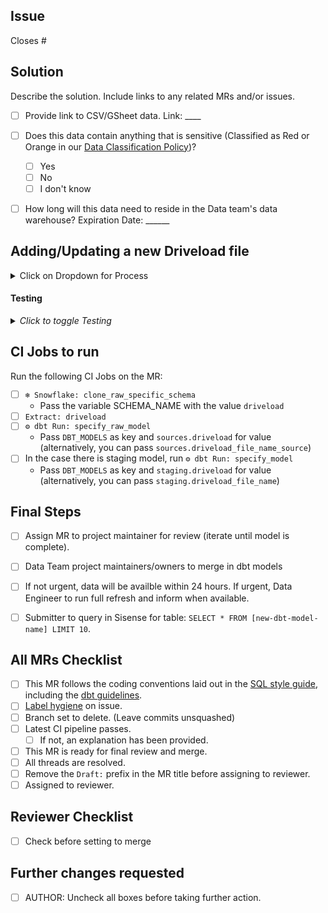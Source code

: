 <!---
  Use this template when adding a driveload file or making changes to a driveload file
--->

## Issue
<!--- Link the Issue this MR closes --->
Closes #

## Solution

Describe the solution. Include links to any related MRs and/or issues.

* [ ] Provide link to CSV/GSheet data. Link: ____
* [ ] Does this data contain anything that is sensitive (Classified as Red or Orange in our [Data Classification Policy](https://about.gitlab.com/handbook/engineering/security/data-classification-standard.html#data-classification-levels))?
  - [ ] Yes 
  - [ ] No
  - [ ] I don't know
* [ ]  How long will this data need to reside in the Data team's data warehouse? Expiration Date: ______ 


## Adding/Updating a new Driveload file
<details><summary>Click on Dropdown for Process</summary>
<br>

* [ ] Step 1: Create a new folder in Google Drive and upload your file to it. Files can only be .csv format currently.  
* [ ] Step 2: Share the file with the required service accounts [Email Address to share with](https://docs.google.com/document/d/1m8kky3DPv2yvH63W4NDYFURrhUwRiMKHI-himxn1r7k/edit?usp=sharing) (GitLab Internal). 
  * Ensure you share the folder with both the runner & airflow service accounts. The runner account is required for running the Driveload CI pipeline, the airflow account is used while running in production.
* [ ] Step 3: Open up the web ide and let's start the MR! Update extract--> sheetload--> [drives.yml](https://gitlab.com/gitlab-data/analytics/-/blob/master/extract/sheetload/drives.yml)
    * Add the name of the file_name (i.e. kpi_status)
    * Add the name of the newly created folder, folder names need to unique here so ensure you do not conflict with any existing folders. 
    * Add yourself as an owner
    * Decide on a loading strategy for table_replace_append. 
      * If set to 1, all files which are uploaded to the folder will be **appended** to the table. After the files are uploaded they will go into the `./Archive` directory inside the GDrive folder.
      * If set to 0, the files which are uploaded to the folder will **replace** the data in the table. 
    * **NB** Bear in mind how the above affects your testing process. If set to append (1) to the table, the files will be moved when running the driveload CI pipeline. This means that if you want the files to also be processed into RAW when moving to production, you need to move the files out of the archive folder after merging. 
* [ ] Step 4: Next in this MR, head to transform --> snowflake-dbt --> models --> sources --> driveload--> [Edit the sources.yml](https://gitlab.com/gitlab-data/analytics/-/blob/master/transform/snowflake-dbt/models/sources/driveload/sources.yml). Add the file name as `driveload_file_name_source`
* [ ] Step 5: In the same repoistory folder as the sources.yml file, you will [add the base model to sources.driveload repository](https://gitlab.com/gitlab-data/analytics/-/tree/master/transform/snowflake-dbt/models/sources/driveload). Naming the file as driveload_file_name_sources.sql.
        This file will have the following code, but can also be restricted down to specific columns. Update data type of columns in this file (i.e converting value to decimal or varchar)
```sql
        WITH source AS (

        SELECT * 
        FROM {{ source('driveload','file_name') }}

        )
        SELECT * 
        FROM source
```
* [ ] Step 6: In the sources.driveload repository [Edit the schema.yml](https://gitlab.com/gitlab-data/analytics/-/blob/master/transform/snowflake-dbt/models/sources/driveload/schema.yml) to explain the source model. 
* [ ] Step 6.5: (If you do not have an applicable workspace model folder, create a workspace folder under models/workspaces)
* [ ] Step 7: Next we'll head to head to transform --> snowflake-dbt --> models --> workspaces --> <YourWorkspace>--> Schema.yaml. Add your model name here, along with a .sql file to select the model into this layer. 
  * This will make the model accesible in Sisense. If any transformations are needed, this would be the file to update. Name the file `driveload_file_name`
* [ ] Step 8: Update the schema.yaml to add description of the workspace model. 

To understand the difference between source and staging models, please refer to these sources: [source models](https://about.gitlab.com/handbook/business-ops/data-team/platform/dbt-guide/#source-models) vs [staging models](https://about.gitlab.com/handbook/business-ops/data-team/platform/dbt-guide/#staging)
</details>

#### Testing

<details>
<summary><i>Click to toggle Testing</i></summary>

* [ ] Every model should be [tested](https://docs.getdbt.com/docs/testing-and-documentation) AND documented in a `schema.yml` file. At minimum, unique, not nullable fields, and foreign key constraints should be tested, if applicable.
* [ ] All models should be integrated into the [trusted data framework](https://about.gitlab.com/handbook/business-technology/data-team/platform/#tdf)
  * [ ] If there is an associated MR in the [Data Tests](https://gitlab.com/gitlab-data/data-tests) project, be sure to pass the branch name to the manual job using the `DATA_TEST_BRANCH` environment variable.
* [ ] If the periscope_query job failed, validate that the changes you've made don't affect the grain of the table or the expected output in Periscope.
* [ ] If you are on the Data Team, please paste the output of `dbt test` when run locally below. Any failing tests should be fixed or explained prior to requesting a review.
</details>


## CI Jobs to run
Run the following CI Jobs on the MR: 

* [ ] `❄️ Snowflake: clone_raw_specific_schema` 
  * Pass the variable SCHEMA_NAME with the value `driveload`
* [ ] `Extract: driveload`
* [ ] `⚙️ dbt Run: specify_raw_model`
    * Pass `DBT_MODELS` as key and `sources.driveload` for value (alternatively, you can pass `sources.driveload_file_name_source`)
* [ ] In the case there is staging model, run `⚙️ dbt Run: specify_model`
    * Pass `DBT_MODELS` as key and `staging.driveload` for value (alternatively, you can pass `staging.driveload_file_name`)

## Final Steps
* [ ]  Assign MR to project maintainer for review (iterate until model is complete).
* [ ]  Data Team project maintainers/owners to merge in dbt models 
* [ ]  If not urgent, data will be availble within 24 hours. If urgent, Data Engineer to run full refresh and inform when available.
* [ ]  Submitter to query in Sisense for table: ``` SELECT * FROM [new-dbt-model-name] LIMIT 10 ```.


## All MRs Checklist
* [ ] This MR follows the coding conventions laid out in the [SQL style guide](https://about.gitlab.com/handbook/business-ops/data-team/platform/sql-style-guide/), including the [dbt guidelines](https://about.gitlab.com/handbook/business-ops/data-team/platform/sql-style-guide/#dbt-guidelines).
* [ ] [Label hygiene](https://about.gitlab.com/handbook/business-ops/data-team/how-we-work/#issue-labeling) on issue.
* [ ] Branch set to delete. (Leave commits unsquashed)
* [ ] Latest CI pipeline passes.
  * [ ] If not, an explanation has been provided.
* [ ] This MR is ready for final review and merge.
* [ ] All threads are resolved.
* [ ] Remove the `Draft:` prefix in the MR title before assigning to reviewer.
* [ ] Assigned to reviewer.

## Reviewer Checklist
- [ ]  Check before setting to merge

## Further changes requested
* [ ]  AUTHOR: Uncheck all boxes before taking further action.


